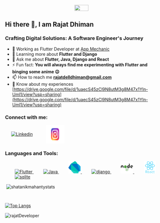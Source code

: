 <p align="center">
 <img src="https://media2.giphy.com/media/j7k6JOp8LufhXspVfu/giphy.gif?cid=ecf05e47m3vacsts5fthipjgu8wbhnjcvztklh15knw54iq4&ep=v1_gifs_search&rid=giphy.gif&ct=g" width="30%" height="30%" />
</p>

<h2 >Hi there 👋, I am Rajat Dhiman</h2>
<h3 >Crafting Digital Solutions: A Software Engineer's Journey</h3>

- 🔭 Working as Flutter Developer at [App Mechanic](https://www.linkedin.com/company/app-mechanic/)
- 🌱 Learning more about **Flutter and Django**
- 💬 Ask me about **Flutter, Java, Django and React**
- ⚡ Fun fact: **You will always find me experimenting with Flutter and binging some anime 😉**
- 📫 How to reach me **rajatdelldhiman@gmail.com**
- 📄 Know about my experiences [https://drive.google.com/file/d/1uaecS45zCl9N8utM3g8M47x1Yln-Uml1/view?usp=sharing](https://drive.google.com/file/d/1uaecS45zCl9N8utM3g8M47x1Yln-Uml1/view?usp=sharing)
<h3 align="left">Connect with me:</h3>
<p align="left" >

<a href="https://linkedin.com/in/rajat-dhiman-dev" target="blank"><img hspace ="20" align="center" src="https://www.vectorlogo.zone/logos/linkedin/linkedin-tile.svg" alt="Linkedin" height="40" width="40" /></a>
<a href="https://www.instagram.com/rajat_dhiman._/" target="blank"><img hspace ="20" align="center" src="https://raw.githubusercontent.com/shatanikmahanty/shatanikmahanty/main/assets/insta.svg" alt="Insta" height="60" width="60" /></a>

</p>

<h3 align="left">Languages and Tools:</h3>
<p align="left">

&emsp;&emsp;
<a href="https://flutter.dev" target="_blank"> <img src="https://www.vectorlogo.zone/logos/flutterio/flutterio-icon.svg" alt="Flutter" width="40" height="40"/> </a>
&emsp;&emsp;
<a href="https://www.java.com/en/" target="_blank"> <img src="https://www.vectorlogo.zone/logos/java/java-icon.svg" alt="Java" width="40" height="40"/> </a>
&emsp;&emsp;
<a href="https://dart.dev/" target="_blank"> <img src="https://raw.githubusercontent.com/shatanikmahanty/shatanikmahanty/main/assets/dartlang-icon.svg" alt="Dart" width="40" height="40"/> </a>
&emsp;&emsp;
<a href="https://www.djangoproject.com/" target="_blank" rel="noreferrer"> <img src="https://cdn.worldvectorlogo.com/logos/django.svg" alt="django" width="40" height="40"/> </a>
&emsp;&emsp;
<a href="https://nodejs.org" target="_blank" rel="noreferrer"> <img src="https://raw.githubusercontent.com/devicons/devicon/master/icons/nodejs/nodejs-original-wordmark.svg" alt="nodejs" width="40" height="40"/> </a>
&emsp;&emsp;
<a href="https://reactjs.org/" target="_blank" rel="noreferrer"> <img src="https://raw.githubusercontent.com/devicons/devicon/master/icons/react/react-original-wordmark.svg" alt="react" width="40" height="40"/> </a>
&emsp;&emsp;
<a href="https://www.sqlite.org/" target="_blank" rel="noreferrer"> <img src="https://www.vectorlogo.zone/logos/sqlite/sqlite-icon.svg" alt="sqlite" width="40" height="40"/> </a>

<p>

<p>&nbsp;<img align="center" src="https://github-readme-stats.vercel.app/api?username=rajatDeveloper&show_icons=true&locale=en&count_private=true&theme=dracula" alt="shatanikmahantystats" /></p>

<br>

[![Top Langs](https://github-readme-stats.vercel.app/api/top-langs/?username=rajatDeveloper&hide=JavaScript)](https://github.com/anuraghazra/github-readme-stats)

<p><img align="center" src="https://github-readme-streak-stats.herokuapp.com/?user=rajatDeveloper" alt="rajatDeveloper" /></p>
